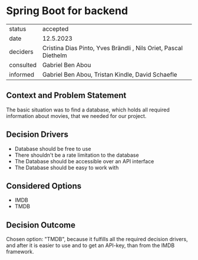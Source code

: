 # Spring Boot for backend


|           |                                                                 |
|-----------|-----------------------------------------------------------------|
| status    | accepted                                                        |
| date      | 12.5.2023                                                       |
| deciders  | Cristina Dias Pinto, Yves Brändli , Nils Oriet, Pascal Diethelm |
| consulted | Gabriel Ben Abou                                                |
| informed  | Gabriel Ben Abou, Tristan Kindle, David Schaefle                |

## Context and Problem Statement
The basic situation was to find a database, which holds all required information about movies, that we needed
for our project.

<!-- This is an optional element. Feel free to remove. -->
## Decision Drivers

* Database should be free to use
* There shouldn't be a rate limitation to the database
* The Database should be accessible over an API interface
* The Database should be easy to work with

## Considered Options

* IMDB
* TMDB

## Decision Outcome

Chosen option: "TMDB", because it  fulfills all the required decision drivers, and after it  is easier to use and to
get an API-key, than from the IMDB framework.